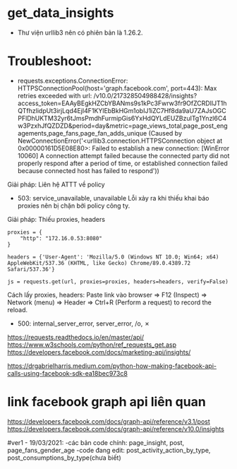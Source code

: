 # get_data_insights
- Thư viện urllib3 nên có phiên bản là 1.26.2.

# Troubleshoot:
- requests.exceptions.ConnectionError: 
	HTTPSConnectionPool(host='graph.facebook.com', port=443): Max retries exceeded with url: /v10.0/217328504988428/insights?access_token=EAAyBEgkHZCbYBANms9s1kPc3Fwrw3fr9OfZCRDIlJT1hQTfhzlidpUt3irjLqd4EjI4F1KYlEbBkHGm1obIJ1iZC7Hf8da9aU7ZAJsOGCPFlDhUKTM32yr6tJmsPmdhFurmipGis6YxHdQYLdEUZBzuITg1Ynzl6C4w3PzxhJfQZDZD&period=day&metric=page_views_total,page_post_engagements,page_fans,page_fan_adds_unique (Caused by NewConnectionError('<urllib3.connection.HTTPSConnection object at 0x00000161D5E08E80>: Failed to establish a new connection: [WinError 10060] A connection attempt failed because the connected party did not properly respond after a period of time, or established connection failed because connected host has failed to respond'))

Giải pháp: Liên hệ ATTT về policy

- 503: service_unavailable, unavailable
Lỗi xảy ra khi thiếu khai báo proxies nên bị chặn bởi policy công ty.

Giải pháp:
Thiếu proxies, headers

	proxies = {
        "http": "172.16.0.53:8080"
    }

    headers = {'User-Agent': 'Mozilla/5.0 (Windows NT 10.0; Win64; x64) AppleWebKit/537.36 (KHTML, like Gecko) Chrome/89.0.4389.72 Safari/537.36'}

    js = requests.get(url, proxies=proxies, headers=headers, verify=False)

Cách lấy proxies, headers: Paste link vào browser => F12 (Inspect) => Network (menu) => Header => Ctrl+R (Perform a request) to record the reload.

- 500: internal_server_error, server_error, /o\, ✗


https://requests.readthedocs.io/en/master/api/
https://www.w3schools.com/python/ref_requests_get.asp
https://developers.facebook.com/docs/marketing-api/insights/

https://drgabrielharris.medium.com/python-how-making-facebook-api-calls-using-facebook-sdk-ea18bec973c8

# link facebook graph api liên quan
https://developers.facebook.com/docs/graph-api/reference/v3.1/post
https://developers.facebook.com/docs/graph-api/reference/v10.0/insights

#ver1 - 19/03/2021:
-các bản code chính: page_insight, post, page_fans_gender_age
-code đang edit: post_activity_action_by_type, post_consumptions_by_type(chưa biết)
